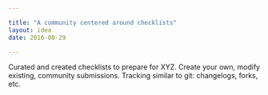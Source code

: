```yaml
---

title: "A community centered around checklists"
layout: idea
date: 2016-08-29

---
```


Curated and created checklists to prepare for XYZ. Create your own, modify existing, community submissions. Tracking similar to git: changelogs, forks, etc. 